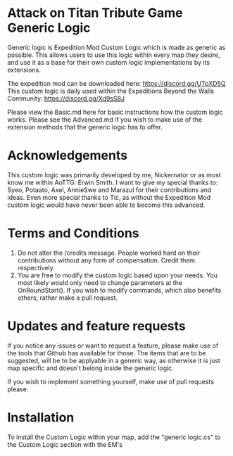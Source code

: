 # Attack on Titan Tribute Game Generic Logic
Generic logic is Expedition Mod Custom Logic which is made as generic as possible. This allows users to use this logic within every map they desire, and use it as a base for their own custom logic implementations by its extensions.

The expedition mod can be downloaded here: https://discord.gg/UTpXD5Q
This custom logic is daily used within the Expeditions Beyond the Walls Community: https://discord.gg/Xd9sS8J

Please view the Basic.md here for basic instructions how the custom logic works.
Please see the Advanced.md if you wish to make use of the extension methods that the generic logic has to offer.

# Acknowledgements
This custom logic was primarily developed by me, Nickernator or as most know me within AoTTG: Erwin Smith. I want to give my special thanks to: Syeo, Potaato, Axel, AnnieSwe and Marazul for their contributions and ideas. Even more special thanks to Tic, as without the Expedition Mod custom logic would have never been able to become this advanced.

# Terms and Conditions
1. Do not alter the /credits message. People worked hard on their contributions without any form of compensation. Credit them respectively.
2. You are free to modify the custom logic based upon your needs. You most likely would only need to change parameters at the OnRoundStart(). If you wish to modify commands, which also benefits others, rather make a pull request.

# Updates and feature requests
If you notice any issues or want to request a feature, please make use of the tools that Github has available for those. The items that are to be suggested, will be to be applyable in a generic way, as otherwise it is just map specific and doesn't belong inside the generic logic.

If you wish to implement something yourself, make use of pull requests please.

# Installation

To install the Custom Logic within your map, add the "generic logic.cs" to the Custom Logic section with the EM's
